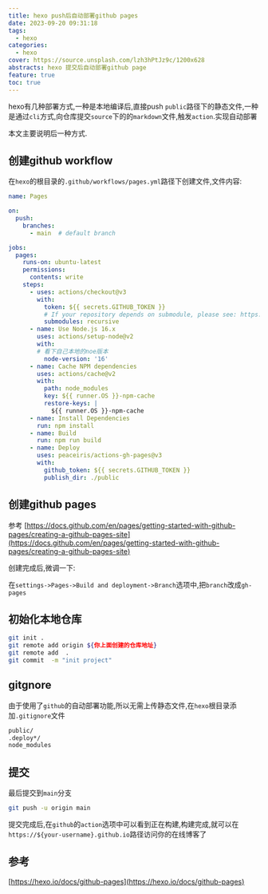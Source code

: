 ```yaml
---
title: hexo push后自动部署github pages
date: 2023-09-20 09:31:18
tags: 
  - hexo
categories:
  - hexo
cover: https://source.unsplash.com/lzh3hPtJz9c/1200x628
abstracts: hexo 提交后自动部署github page
feature: true
toc: true
---
```



hexo有几种部署方式,一种是本地编译后,直接push `public`路径下的静态文件,一种是通过`cli`方式,向仓库提交`source`下的的`markdown`文件,触发`action`.实现自动部署

本文主要说明后一种方式.

<!--more-->

## 创建github workflow

在`hexo`的根目录的`.github/workflows/pages.yml`路径下创建文件,文件内容:

```yaml
name: Pages

on:
  push:
    branches:
      - main  # default branch

jobs:
  pages:
    runs-on: ubuntu-latest
    permissions:
      contents: write
    steps:
      - uses: actions/checkout@v3
        with:
          token: ${{ secrets.GITHUB_TOKEN }}
          # If your repository depends on submodule, please see: https://github.com/actions/checkout
          submodules: recursive
      - name: Use Node.js 16.x
        uses: actions/setup-node@v2
        with:
        # 看下自己本地的noe版本
          node-version: '16'
      - name: Cache NPM dependencies
        uses: actions/cache@v2
        with:
          path: node_modules
          key: ${{ runner.OS }}-npm-cache
          restore-keys: |
            ${{ runner.OS }}-npm-cache
      - name: Install Dependencies
        run: npm install
      - name: Build
        run: npm run build
      - name: Deploy
        uses: peaceiris/actions-gh-pages@v3
        with:
          github_token: ${{ secrets.GITHUB_TOKEN }}
          publish_dir: ./public

```


## 创建github pages

参考 [https://docs.github.com/en/pages/getting-started-with-github-pages/creating-a-github-pages-site](https://docs.github.com/en/pages/getting-started-with-github-pages/creating-a-github-pages-site)

创建完成后,微调一下:

在`settings->Pages->Build and deployment->Branch`选项中,把`branch`改成`gh-pages`

## 初始化本地仓库

```bash
git init .
git remote add origin ${你上面创建的仓库地址}
git remote add  .
git commit  -m "init project"
```

## gitgnore

由于使用了`github`的自动部署功能,所以无需上传静态文件,在`hexo`根目录添加`.gitignore`文件

```bash
public/
.deploy*/
node_modules
```

## 提交

最后提交到`main`分支

```bash
git push -u origin main
```
提交完成后,在`github`的`action`选项中可以看到正在构建,构建完成,就可以在`https://${your-username}.github.io`路径访问你的在线博客了


## 参考

[https://hexo.io/docs/github-pages](https://hexo.io/docs/github-pages)
